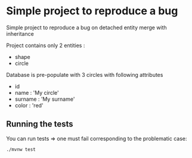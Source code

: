 # Simple project to reproduce a bug

Simple project to reproduce a bug on detached entity merge with inheritance

Project contains only 2 entities :
  - shape
  - circle

Database is pre-populate with 3 circles with following attributes
  - id 
  - name : 'My circle'
  - surname : 'My surname'
  - color : 'red'

## Running the tests

You can run tests => one must fail corresponding to the problematic case:
```shell script
./mvnw test
```

